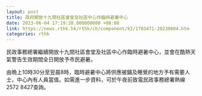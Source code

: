 ```yaml
---
layout: post
title: 政府開放十九間社區會堂及社區中心作臨時避暑中心
date: 2023-06-04 17:19:28.000000000 +08:00
link: https://news.rthk.hk/rthk/ch/component/k2/1703471-20230604.htm
categories: rthk
---
```


民政事務總署繼續開放十九間社區會堂及社區中心作臨時避暑中心，並會在酷熱天氣警告生效期間全日開放予市民避暑。
 
由晩上10時30分至翌晨8時，臨時避暑中心將供應被鋪及睡覺的地方予有需要人士，中心內有人員當值。如需進一步資料，可於午夜前致電民政事務總署熱線2572 8427查詢。
